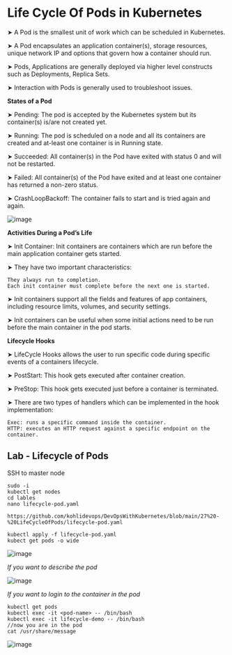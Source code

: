 # Life Cycle Of Pods in Kubernetes

➤ A Pod is the smallest unit of work which can be scheduled in Kubernetes.

➤ A Pod encapsulates an application container(s), storage resources, unique network IP and options that govern how a container should run.

➤ Pods, Applications are generally deployed via higher level constructs such as Deployments, Replica Sets.

➤ Interaction with Pods is generally used to troubleshoot issues.

**States of a Pod**

➤ Pending: The pod is accepted by the Kubernetes system but its container(s) is/are not created yet.

➤ Running: The pod is scheduled on a node and all its containers are created and at-least one container is in Running state.

➤ Succeeded: All container(s) in the Pod have exited with status 0 and will not be restarted.

➤ Failed: All container(s) of the Pod have exited and at least one container has returned a non-zero status.

➤ CrashLoopBackoff: The container fails to start and is tried again and again.

![image](https://github.com/user-attachments/assets/55e7af85-92a2-46c3-85ea-15c88fd12269)

**Activities During a Pod’s Life**

➤ Init Container: Init containers are containers which are run before the main application container gets started.

➤ They have two important characteristics:

```
They always run to completion.
Each init container must complete before the next one is started.
```

➤ Init containers support all the fields and features of app containers, including resource limits, volumes, and security settings.

➤ Init containers can be useful when some initial actions need to be run before the main container in the pod starts.

**Lifecycle Hooks**

➤ LifeCycle Hooks allows the user to run specific code during specific events of a containers lifecycle.

➤ PostStart: This hook gets executed after container creation.

➤ PreStop: This hook gets executed just before a container is terminated.

➤ There are two types of handlers which can be implemented in the hook implementation:

```
Exec: runs a specific command inside the container.
HTTP: executes an HTTP request against a specific endpoint on the container.
```

## Lab - Lifecycle of Pods

SSH to master node

```
sudo -i
kubectl get nodes
cd lables
nano lifecycle-pod.yaml

https://github.com/kohlidevops/DevOpsWithKubernetes/blob/main/27%20-%20LifeCycleOfPods/lifecycle-pod.yaml

kubectl apply -f lifecycle-pod.yaml
kubect get pods -o wide
```

![image](https://github.com/user-attachments/assets/ef81becf-78fb-4f07-9b4e-8ee5bc015991)

_If you want to describe the pod_

![image](https://github.com/user-attachments/assets/3095dc4c-941d-4dbc-8436-81385d13fa46)

_If you want to login to the container in the pod_

```
kubectl get pods
kubectl exec -it <pod-name> -- /bin/bash
kubectl exec -it lifecycle-demo -- /bin/bash
//now you are in the pod
cat /usr/share/message
```

![image](https://github.com/user-attachments/assets/67463fac-49a2-4b3b-94bf-babb59b8e55e)
